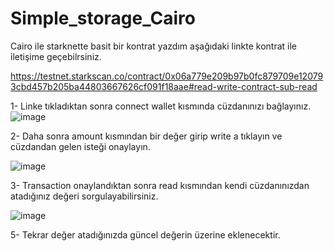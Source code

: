 # Simple_storage_Cairo

Cairo ile starknette basit bir kontrat yazdım aşağıdaki linkte kontrat ile iletişime geçebilrsiniz.

https://testnet.starkscan.co/contract/0x06a779e209b97b0fc879709e120793cbd457b205ba44803667626cf091f18aae#read-write-contract-sub-read

1- Linke tıkladıktan sonra connect wallet kısmında cüzdanınızı bağlayınız.
![image](https://github.com/sektor7k/Simple_storage_Cairo/assets/76495441/765c7f2f-c5f5-48ba-9f61-72db42e3b97d)

2- Daha sonra amount kısmından  bir değer girip write a tıklayın ve cüzdandan gelen isteği onaylayın.

![image](https://github.com/sektor7k/Simple_storage_Cairo/assets/76495441/2f403ba1-bb98-480a-9ff5-8ce7852eff79)

3- Transaction onaylandıktan sonra read kısmından kendi cüzdanınızdan atadığınız değeri sorgulayabilirsiniz.

![image](https://github.com/sektor7k/Simple_storage_Cairo/assets/76495441/3318b189-3ae3-4678-9734-869a2ebc475a)

5- Tekrar değer atadığınızda güncel değerin üzerine eklenecektir.
